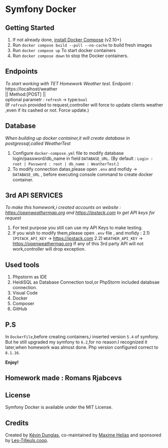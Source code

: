 # Symfony Docker

## Getting Started

1. If not already done, [install Docker Compose](https://docs.docker.com/compose/install/) (v2.10+)
2. Run `docker compose build --pull --no-cache` to build fresh images
3. Run `docker compose up` To start docker containers
4. Run `docker compose down` to stop the Docker containers.

## Endpoints
*To start working with TET Homework Weather test.*
Endpoint : https://localhost/weather <br>
 || Method:[POST] ||
  <br> 
  optional parametr : `refresh` -> type:`bool` 
  <br>
  (If `refresh` provided to request,controller will force to update clients weather ,even if its cashed or not. Force update.)

## Database
*When building up docker container,it will create database in postgressql,called WeatherTest*
1) Configure `docker-compose.yml` file to modify database login/password/db_name in field `DATABASE_URL`. (By default : `Login : root | Password : root | db_name : WeatherTest`.)
2) To modify connection datas,please open `.env` and mofidy -> `DATABASE_URL` , before executing console command to create docker container.

## 3rd API SERVICES
*To make this homework,i created accounts on website : https://openweathermap.org and https://ipstack.com to get API keys for request*
1) For test purpose you still can use my API Keys to make testing.
2) If you wish to modify them,please open `.env` file , and mofidy : 
    2.1) `IPSTACK_API_KEY` -> https://ipstack.com
    2.2) `WEATHER_API_KEY` -> https://openweathermap.org
If any of this 3rd party API will not work,controller will drop exception.

## Used tools
1) Phpstorm as IDE
2) HeidiSQL as Database Connection tool,or PhpStorm included databsae connection.
3) Visual Code
4) Docker
5) Composer
6) GitHub

## P.S 
In `DockerFile`,before creating containers,i inserted version `5.4` of symfony. But he still upgraded my symfony to `6.2`,for no reason.I recognized it later,when homework was almost done.
Php version configured correct to `8.1.16`. 

**Enjoy!**

## Homework made : Romans Rjabcevs

## License

Symfony Docker is available under the MIT License.

## Credits

Created by [Kévin Dunglas](https://dunglas.fr), co-maintained by [Maxime Helias](https://twitter.com/maxhelias) and sponsored by [Les-Tilleuls.coop](https://les-tilleuls.coop).

